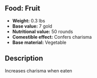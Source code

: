 ## Food: Fruit

- **Weight:** 0.3 lbs
- **Base value:** 7 gold
- **Nutritional value:** 50 rounds
- **Comestible effect:** Confers charisma
- **Base material:** Vegetable

## Description

Increases charisma when eaten

